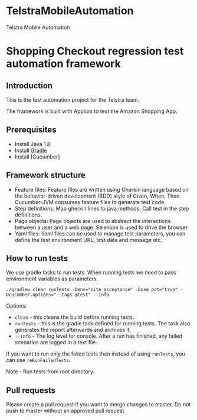 # TelstraMobileAutomation
Telstra Mobile Automation

Shopping Checkout regression test automation framework
=============

Introduction
-----

This is the test automation project for the Telstra team.

The framework is built with Appium to test the Amazon Shopping App.

Prerequisites
-------------
* Install Java 1.8
* Install [Gradle](https://gradle.org/install/)
* Install [Cucumber]

Framework structure
-------------
* Feature files: Feature files are written using Gherkin language based on the behavior-driven development (BDD) style of Given, When, Then. Cucumber-JVM consumes feature files to generate test code.
* Step definitions: Map gherkin lines to java methods. Call test in the step definitions.
* Page objects: Page objects are used to abstract the interactions between a user and a web page. Selenium is used to drive the browser.
* Yaml files: Yaml files can be used to manage test parameters, you can define the test environment URL, test data and message etc.

How to run tests
-----
We use gradle tasks to run tests. When running tests we need to pass environment variables as parameters.

`./gradlew clean runTests -Denv="site_acceptance" -Duse_pdt="true" -Dcucumber.options="--tags @test" --info`

Options:

* `clean` - this cleans the build before running tests.
* `runTests` - this is the gradle task defined for running tests. The task also generates the report afterwards and archives it.
* `--info` - The log level for console.
After a run has finished, any failed scenarios are logged in a text file.

If you want to run only the failed tests then instead of using `runTests`, you can use `reRunFailedTests`.

Note - Run tests from root directory.

Pull requests
-----
Please create a pull request if you want to merge changes to master.
Do not push to master without an approved pull request.